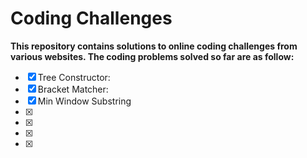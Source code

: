 # Coding Challenges

**This repository contains solutions to online coding challenges from various websites. The coding problems solved so far are as follow:**
- [x] Tree Constructor: 
- [x] Bracket Matcher:
- [x] Min Window Substring
- [x]
- [x]
- [x]
- [x]
